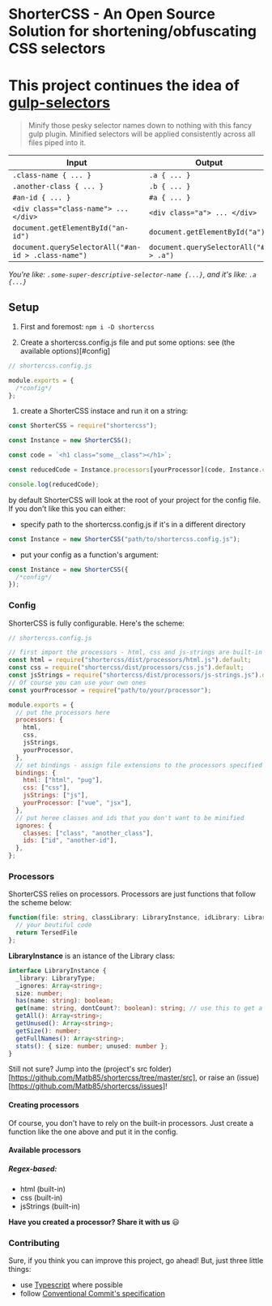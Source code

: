 # ShorterCSS - An Open Source Solution for shortening/obfuscating CSS selectors

# This project continues the idea of [gulp-selectors](https://github.com/cazzer/gulp-selectors/)

> Minify those pesky selector names down to nothing with this fancy gulp plugin. Minified selectors will be applied consistently across all files piped into it.

| Input                                               | Output                                 |
| --------------------------------------------------- | -------------------------------------- |
| `.class-name { ... }`                               | `.a { ... }`                           |
| `.another-class { ... }`                            | `.b { ... }`                           |
| `#an-id { ... }`                                    | `#a { ... }`                           |
| `<div class="class-name"> ... </div>`               | `<div class="a"> ... </div>`           |
| `document.getElementById("an-id")`                  | `document.getElementById("a")`         |
| `document.querySelectorAll("#an-id > .class-name")` | `document.querySelectorAll("#a > .a")` |

_You're like: `.some-super-descriptive-selector-name {...}`, and it's like: `.a {...}`_

## Setup

1. First and foremost: `npm i -D shortercss`

2. Create a shortercss.config.js file and put some options:
   see (the available options)[#config]

```js
// shortercss.config.js

module.exports = {
  /*config*/
};
```

1. create a ShorterCSS instace and run it on a string:

```js
const ShorterCSS = require("shortercss");

const Instance = new ShorterCSS();

const code = `<h1 class="some__class"></h1>`;

const reducedCode = Instance.processors[yourProcessor](code, Instance.classLibrary, Instance.idLibrary);

console.log(reducedCode);
```

by default ShorterCSS will look at the root of your project for the config file. If you don't like this you can either:

- specify path to the shortercss.config.js if it's in a different directory

```js
const Instance = new ShorterCSS("path/to/shortercss.config.js");
```

- put your config as a function's argument:

```ts
const Instance = new ShorterCSS({
  /*config*/
});
```

### Config

ShorterCSS is fully configurable. Here's the scheme:

```js
// shortercss.config.js

// first import the processors - html, css and js-strings are built-in
const html = require("shortercss/dist/processors/html.js").default;
const css = require("shortercss/dist/processors/css.js").default;
const jsStrings = require("shortercss/dist/processors/js-strings.js").default;
// Of course you can use your own ones
const yourProcessor = require("path/to/your/processor");

module.exports = {
  // put the processors here
  processors: {
    html,
    css,
    jsStrings,
    yourProcessor,
  },
  // set bindings - assign file extensions to the processors specified above
  bindings: {
    html: ["html", "pug"],
    css: ["css"],
    jsStrings: ["js"],
    yourProcessor: ["vue", "jsx"],
  },
  // put heree classes and ids that you don't want to be minified
  ignores: {
    classes: ["class", "another_class"],
    ids: ["id", "another-id"],
  },
};
```

### Processors

ShorterCSS relies on processors. Processors are just functions that follow the scheme below:

```ts
function(file: string, classLibrary: LibraryInstance, idLibrary: LibraryInstance): string {
  // your beutiful code
  return TersedFile
};
```

**LibraryInstance** is an istance of the Library class:

```ts
interface LibraryInstance {
  _library: LibraryType;
  _ignores: Array<string>;
  size: number;
  has(name: string): boolean;
  get(name: string, dontCount?: boolean): string; // use this to get a shortname of a class or id
  getAll(): Array<string>;
  getUnused(): Array<string>;
  getSize(): number;
  getFullNames(): Array<string>;
  stats(): { size: number; unused: number };
}
```

Still not sure? Jump into the (project's src folder)[https://github.com/Matb85/shortercss/tree/master/src], or raise an (issue)[https://github.com/Matb85/shortercss/issues]!

#### Creating processors

Of course, you don't have to rely on the built-in processors. Just create a function like the one above and put it in the config.

#### Available processors

##### Regex-based:

- html (built-in)
- css (built-in)
- jsStrings (built-in)

**Have you created a processor? Share it with us** :smiley:

### Contributing

Sure, if you think you can improve this project, go ahead! But, just three little things:

- use [Typescript][1] where possible
- follow [Conventional Commit's specification][2]

[1]: https://www.typescriptlang.org/
[2]: https://www.conventionalcommits.org/en/v1.0.0/
